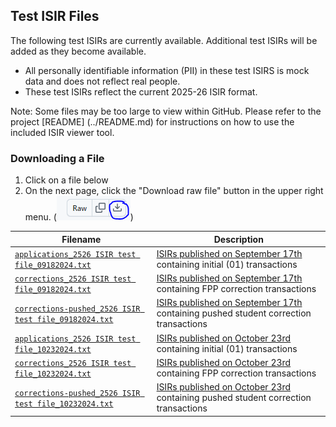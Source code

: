 ## Test ISIR Files
The following test ISIRs are currently available. Additional test ISIRs will be added as they become available.
* All personally identifiable information (PII) in these test ISIRS is mock data and does not reflect real people.
* These test ISIRs reflect the current 2025-26 ISIR format. 

Note: Some files may be too large to view within GitHub. Please refer to the project [README] (../README.md) for instructions on how to use the included ISIR viewer tool.

### Downloading a File
1. Click on a file below
2. On the next page, click the "Download raw file" button in the upper right menu. (![Downoad Button](../assets/download-button.png))



| Filename | Description |
|----------|-------------|
| [`applications_2526 ISIR test file_09182024.txt`](./applications_2526%20ISIR%20test%20file_09182024.txt) | [ISIRs published on September 17th][ea_isirs_2024-09-17] containing initial (01) transactions |
| [`corrections_2526 ISIR test file_09182024.txt`](./corrections_2526%20ISIR%20test%20file_09182024.txt) | [ISIRs published on September 17th][ea_isirs_2024-09-17] containing FPP correction transactions |
| [`corrections-pushed_2526 ISIR test file_09182024.txt`](./corrections-pushed_2526%20ISIR%20test%20file_09182024.txt) | [ISIRs published on September 17th][ea_isirs_2024-09-17] containing pushed student correction transactions |
| [`applications_2526 ISIR test file_10232024.txt`](./applications_2526%20ISIR%20test%20file_10232024.txt) | [ISIRs published on October 23rd][ea_isirs_2024-09-17] containing initial (01) transactions |
| [`corrections_2526 ISIR test file_10232024.txt`](./corrections_2526%20ISIR%20test%20file_10232024.txt) | [ISIRs published on October 23rd][ea_isirs_2024-09-17] containing FPP correction transactions |
| [`corrections-pushed_2526 ISIR test file_10232024.txt`](./corrections-pushed_2526%20ISIR%20test%20file_10232024.txt) | [ISIRs published on October 23rd][ea_isirs_2024-09-17] containing pushed student correction transactions |

 [ea_isirs_2024-09-17]: https://fsapartners.ed.gov/knowledge-center/library/electronic-announcements/2024-09-17/2025-26-initial-test-isir-data-file-available
 [ea_isirs_2024-10-23]: https://fsapartners.ed.gov/knowledge-center/library/electronic-announcements/2024-09-17/2025-26-initial-test-isir-data-file-available-updated-oct-23-2024